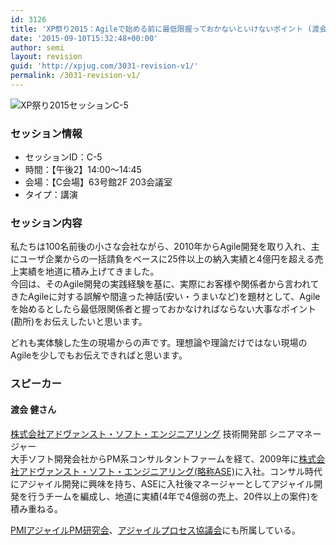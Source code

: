 ```yaml
---
id: 3126
title: 'XP祭り2015：Agileで始める前に最低限握っておかないといけないポイント (渡会 健さん)'
date: '2015-09-10T15:32:48+00:00'
author: semi
layout: revision
guid: 'http://xpjug.com/3031-revision-v1/'
permalink: /3031-revision-v1/
---
```


![XP祭り2015セッションC-5](http://xpjug.com/wp-content/uploads/2015/09/xp2015_session_c5.png)

### セッション情報

- セッションID：C-5
- 時間：【午後2】14:00～14:45
- 会場：【C会場】63号館2F 203会議室
- タイプ：講演

### セッション内容

私たちは100名前後の小さな会社ながら、2010年からAgile開発を取り入れ、主にユーザ企業からの一括請負をベースに25件以上の納入実績と4億円を超える売上実績を地道に積み上げてきました。  
今回は、そのAgile開発の実践経験を基に、実際にお客様や関係者から言われてきたAgileに対する誤解や間違った神話(安い・うまいなど)を題材として、Agileを始めるとしたら最低限関係者と握っておかなければならない大事なポイント(勘所)をお伝えしたいと思います。

どれも実体験した生の現場からの声です。理想論や理論だけではない現場のAgileを少しでもお伝えできればと思います。

### スピーカー

#### 渡会 健さん

[株式会社アドヴァンスト・ソフト・エンジニアリング](http://www.ase.co.jp/) 技術開発部 シニアマネージャー  
大手ソフト開発会社からPM系コンサルタントファームを経て、2009年に[株式会社アドヴァンスト・ソフト・エンジニアリング(略称ASE)](http://www.ase.co.jp/)に入社。コンサル時代にアジャイル開発に興味を持ち、ASEに入社後マネージャーとしてアジャイル開発を行うチームを編成し、地道に実績(4年で4億弱の売上、20件以上の案件)を積み重ねる。

[PMIアジャイルPM研究会](https://www.pmi-japan.org/session/study_club/agile_pm.php)、[アジャイルプロセス協議会](http://www.agileprocess.jp/)にも所属している。